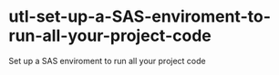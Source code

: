 # utl-set-up-a-SAS-enviroment-to-run-all-your-project-code
Set up a SAS enviroment to run all your project code
